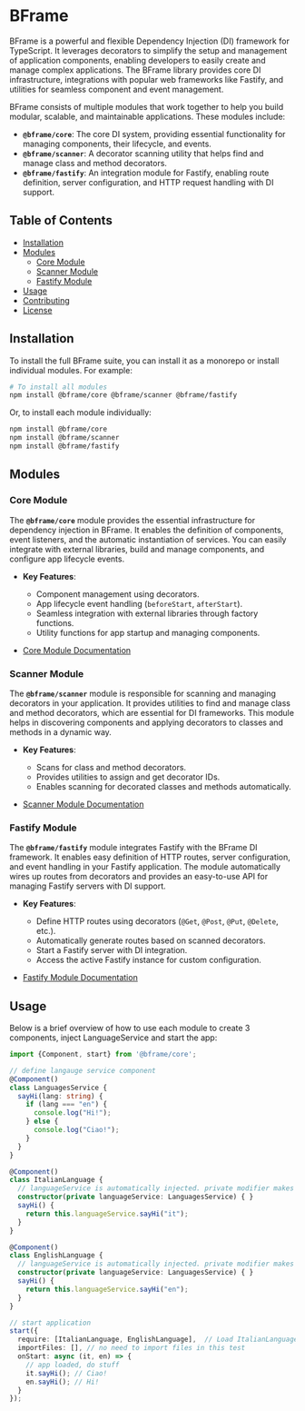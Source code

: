 # BFrame

BFrame is a powerful and flexible Dependency Injection (DI) framework for TypeScript. It leverages decorators to simplify the setup and management of application components, enabling developers to easily create and manage complex applications. The BFrame library provides core DI infrastructure, integrations with popular web frameworks like Fastify, and utilities for seamless component and event management.

BFrame consists of multiple modules that work together to help you build modular, scalable, and maintainable applications. These modules include:

- **`@bframe/core`**: The core DI system, providing essential functionality for managing components, their lifecycle, and events.
- **`@bframe/scanner`**: A decorator scanning utility that helps find and manage class and method decorators.
- **`@bframe/fastify`**: An integration module for Fastify, enabling route definition, server configuration, and HTTP request handling with DI support.

## Table of Contents

- [Installation](#installation)
- [Modules](#modules)
  - [Core Module](#core-module)
  - [Scanner Module](#scanner-module)
  - [Fastify Module](#fastify-module)
- [Usage](#usage)
- [Contributing](#contributing)
- [License](#license)

## Installation

To install the full BFrame suite, you can install it as a monorepo or install individual modules. For example:

```bash
# To install all modules
npm install @bframe/core @bframe/scanner @bframe/fastify
```

Or, to install each module individually:

```bash
npm install @bframe/core
npm install @bframe/scanner
npm install @bframe/fastify
```

## Modules

### Core Module

The **`@bframe/core`** module provides the essential infrastructure for dependency injection in BFrame. It enables the definition of components, event listeners, and the automatic instantiation of services. You can easily integrate with external libraries, build and manage components, and configure app lifecycle events.

- **Key Features**:
  - Component management using decorators.
  - App lifecycle event handling (`beforeStart`, `afterStart`).
  - Seamless integration with external libraries through factory functions.
  - Utility functions for app startup and managing components.

- [Core Module Documentation](https://github.com/OleksandrDemian/bframe/tree/main/workspaces/core)

### Scanner Module

The **`@bframe/scanner`** module is responsible for scanning and managing decorators in your application. It provides utilities to find and manage class and method decorators, which are essential for DI frameworks. This module helps in discovering components and applying decorators to classes and methods in a dynamic way.

- **Key Features**:
  - Scans for class and method decorators.
  - Provides utilities to assign and get decorator IDs.
  - Enables scanning for decorated classes and methods automatically.

- [Scanner Module Documentation](https://github.com/OleksandrDemian/bframe/tree/main/workspaces/scanner)

### Fastify Module

The **`@bframe/fastify`** module integrates Fastify with the BFrame DI framework. It enables easy definition of HTTP routes, server configuration, and event handling in your Fastify application. The module automatically wires up routes from decorators and provides an easy-to-use API for managing Fastify servers with DI support.

- **Key Features**:
  - Define HTTP routes using decorators (`@Get`, `@Post`, `@Put`, `@Delete`, etc.).
  - Automatically generate routes based on scanned decorators.
  - Start a Fastify server with DI integration.
  - Access the active Fastify instance for custom configuration.

- [Fastify Module Documentation](https://github.com/OleksandrDemian/bframe/tree/main/workspaces/fastify)

## Usage

Below is a brief overview of how to use each module to create 3 components, inject LanguageService and start the app:

```typescript
import {Component, start} from '@bframe/core';

// define langauge service component
@Component()
class LanguagesService {
  sayHi(lang: string) {
    if (lang === "en") {
      console.log("Hi!");
    } else {
      console.log("Ciao!");
    }
  }
}

@Component()
class ItalianLanguage {
  // languageService is automatically injected. private modifier makes it available via `this.languageService` through the component
  constructor(private languageService: LanguagesService) { }
  sayHi() {
    return this.languageService.sayHi("it");
  }
}

@Component()
class EnglishLanguage {
  // languageService is automatically injected. private modifier makes it available via `this.languageService` through the component
  constructor(private languageService: LanguagesService) { }
  sayHi() {
    return this.languageService.sayHi("en");
  }
}

// start application
start({
  require: [ItalianLanguage, EnglishLanguage],  // Load ItalianLanguage and EnglishLanguage components at start time
  importFiles: [], // no need to import files in this test
  onStart: async (it, en) => {
    // app loaded, do stuff
    it.sayHi(); // Ciao!
    en.sayHi(); // Hi!
  }
});
```

